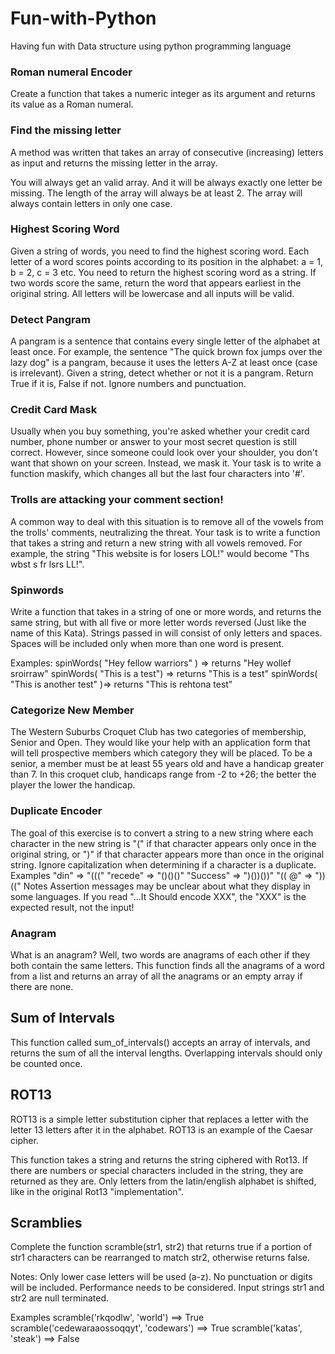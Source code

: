# Fun-with-Python
Having fun with Data structure using python programming language

### Roman numeral Encoder
Create a function that takes a numeric integer as its argument and returns its value as a Roman numeral. 

### Find the missing letter
A method was written that takes an array of consecutive (increasing) letters as input and returns the missing letter in the array.

You will always get an valid array. And it will be always exactly one letter be missing. The length of the array will always be at least 2. The array will always contain letters in only one case.

### Highest Scoring Word
Given a string of words, you need to find the highest scoring word. Each letter of a word scores points according to its position in the alphabet: a = 1, b = 2, c = 3 etc. You need to return the highest scoring word as a string. If two words score the same, return the word that appears earliest in the original string. All letters will be lowercase and all inputs will be valid.

### Detect Pangram
A pangram is a sentence that contains every single letter of the alphabet at least once. For example, the sentence "The quick brown fox jumps over the lazy dog" is a pangram, because it uses the letters A-Z at least once (case is irrelevant). Given a string, detect whether or not it is a pangram. Return True if it is, False if not. Ignore numbers and punctuation.

### Credit Card Mask
Usually when you buy something, you're asked whether your credit card number, phone number or answer to your most secret question is still correct. However, since someone could look over your shoulder, you don't want that shown on your screen. Instead, we mask it. Your task is to write a function maskify, which changes all but the last four characters into '#'.

### Trolls are attacking your comment section!
A common way to deal with this situation is to remove all of the vowels from the trolls' comments, neutralizing the threat. Your task is to write a function that takes a string and return a new string with all vowels removed. For example, the string "This website is for losers LOL!" would become "Ths wbst s fr lsrs LL!".

### Spinwords
Write a function that takes in a string of one or more words, and returns the same string, but with all five or more letter words reversed (Just like the name of this Kata). Strings passed in will consist of only letters and spaces. Spaces will be included only when more than one word is present.

Examples: spinWords( "Hey fellow warriors" ) => returns "Hey wollef sroirraw" spinWords( "This is a test") => returns "This is a test" spinWords( "This is another test" )=> returns "This is rehtona test"

### Categorize New Member
The Western Suburbs Croquet Club has two categories of membership, Senior and Open. They would like your help with an application form that will tell prospective members which category they will be placed. To be a senior, a member must be at least 55 years old and have a handicap greater than 7. In this croquet club, handicaps range from -2 to +26; the better the player the lower the handicap.

### Duplicate Encoder
The goal of this exercise is to convert a string to a new string where each character in the new string is "(" if that character appears only once in the original string, or ")" if that character appears more than once in the original string. Ignore capitalization when determining if a character is a duplicate. 
Examples "din" => "(((" "recede" => "()()()" "Success" => ")())())" "(( @" => "))((" Notes Assertion messages may be unclear about what they display in some languages. If you read "...It Should encode XXX", the "XXX" is the expected result, not the input!

### Anagram
What is an anagram? Well, two words are anagrams of each other if they both contain the same letters. This function finds all the anagrams of a word from a list and returns an array of all the anagrams or an empty array if there are none.

## Sum of Intervals
This function called sum_of_intervals() accepts an array of intervals, and returns the sum of all the interval lengths. Overlapping intervals should only be counted once.

## ROT13
ROT13 is a simple letter substitution cipher that replaces a letter with the letter 13 letters after it in the alphabet. ROT13 is an example of the Caesar cipher.

This function takes a string and returns the string ciphered with Rot13. If there are numbers or special characters included in the string, they are returned as they are. Only letters from the latin/english alphabet is shifted, like in the original Rot13 "implementation".

## Scramblies
Complete the function scramble(str1, str2) that returns true if a portion of str1 characters can be rearranged to match str2, otherwise returns false.

Notes:
Only lower case letters will be used (a-z). No punctuation or digits will be included. Performance needs to be considered. Input strings str1 and str2 are null terminated.

Examples
scramble('rkqodlw', 'world') ==> True
scramble('cedewaraaossoqqyt', 'codewars') ==> True
scramble('katas', 'steak') ==> False
